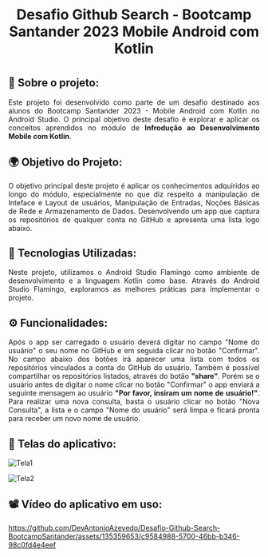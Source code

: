 # <h1 align="center">Desafio Github Search - Bootcamp Santander 2023 Mobile Android com Kotlin<h1>

## 🧠 Sobre o projeto:
<p align="justify">Este projeto foi desenvolvido como parte de um desafio destinado aos alunos do Bootcamp Santander 2023 - Mobile Android com Kotlin no Android Studio.
O principal objetivo deste desafio é explorar e aplicar os conceitos aprendidos no módulo de <strong>Infrodução ao Desenvolvimento Mobile com Kotlin</strong>.</p>

## 🌍 Objetivo do Projeto:
<p align="justify">O objetivo principal deste projeto é aplicar os conhecimentos adquiridos ao longo do módulo, especialmente no que diz respeito a manipulação de Inteface e Layout de usuários, Manipulação de Entradas, Noções Básicas de Rede e Armazenamento de Dados.
Desenvolvendo um app que captura os repositórios de qualquer conta no GitHub e apresenta uma lista logo abaixo.</p>

## 📱 Tecnologias Utilizadas:
<p align="justify">Neste projeto, utilizamos o Android Studio Flamingo como ambiente de desenvolvimento e a linguagem Kotlin como base.
Através do Android Studio Flamingo, exploramos as melhores práticas para implementar o projeto.</p>

## ⚙️ Funcionalidades:
<p align="justify">Após o app ser carregado o usuário deverá digitar no campo "Nome do usuário" o seu nome no GitHub e em seguida clicar no botão "Confirmar".
No campo abaixo dos botões irá aparecer uma lista com todos os repositórios vinculados a conta do GitHub do usuário.
Também é possível compartilhar os repositórios listados, através do botão <strong>"share"</strong>.
Porém se o usuário antes de digitar o nome clicar no botão "Confirmar" o app enviará a seguinte mensagem ao usuário <strong>"Por favor, insiram um nome de usuário!"</strong>.
Para realizar uma nova consulta, basta o usuário clicar no botão "Nova Consulta", a lista e o campo "Nome do usuário" será limpa e ficará pronta para receber um novo nome de usuário.</p>

## 🎨 Telas do aplicativo:

![Tela1](https://github.com/DevAntonioAzevedo/Desafio-Github-Search-BootcampSantander/assets/135359653/3f9bf63c-58b9-433c-8d00-f832bd96fbf1)

![Tela2](https://github.com/DevAntonioAzevedo/Desafio-Github-Search-BootcampSantander/assets/135359653/73bcb390-d2e1-42ae-9cdd-a920e9d238f0)

## 📽️ Vídeo do aplicativo em uso:

https://github.com/DevAntonioAzevedo/Desafio-Github-Search-BootcampSantander/assets/135359653/c9584988-5700-46bb-b346-98c0fd4e4eef





